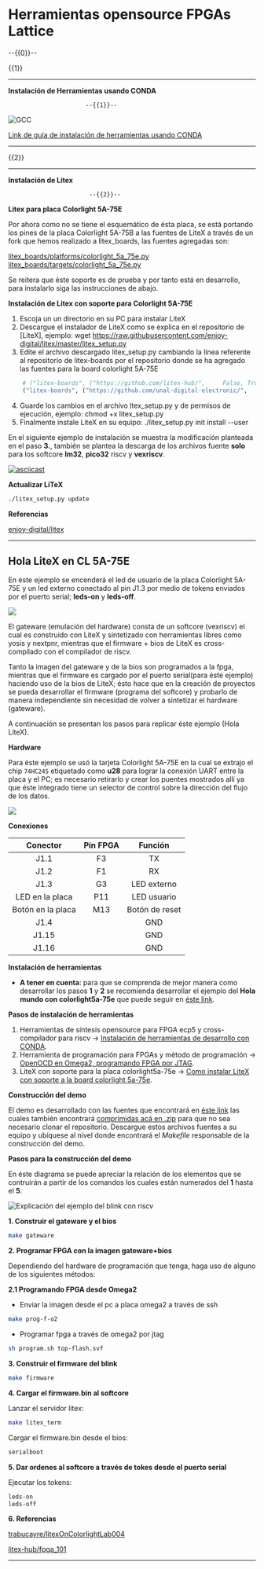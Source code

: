 <!--

author: Carlos Camargo, Johnny Cubides

comment: Sesión

script:   https://cdn.jsdelivr.net/chartist.js/latest/chartist.min.js
          https://felixhao28.github.io/JSCPP/dist/JSCPP.es5.min.js


link: https://cdn.jsdelivr.net/chartist.js/latest/chartist.min.css

link: https://cdnjs.cloudflare.com/ajax/libs/animate.css/3.7.0/animate.min.css
-->

# Herramientas opensource FPGAs Lattice

--{{0}}--

 {{1}}
********************************************************************************

**Instalación de Herramientas usando CONDA**

                          --{{1}}--

![GCC](img/conda-fpga-tools.png)

[Link de guía de instalación de herramientas usando CONDA](https://github.com/unal-digital-electronic/litex-and-softcore-projects/blob/dev-tools/synthesis-compilation-and-programming-tools/CONDA-ice40-ecp5-cross-compilers/README.md)
 
********************************************************************************

{{2}}
********************************************************************************

**Instalación de Litex**

                           --{{2}}--
                           
**Litex para placa Colorlight 5A-75E**

Por ahora como no se tiene el esquemático de ésta placa, se está portando los pines de la placa Colorlight 5A-75B a las fuentes de LiteX a través de un fork que hemos realizado a litex_boards, las fuentes agregadas son:

[litex_boards/platforms/colorlight_5a_75e.py](https://github.com/unal-digital-electronic/litex-boards/blob/master/litex_boards/platforms/colorlight_5a_75e.py)
[litex_boards/targets/colorlight_5a_75e.py](https://github.com/unal-digital-electronic/litex-boards/blob/master/litex_boards/targets/colorlight_5a_75e.py)

Se reitera que éste soporte es de prueba y por tanto está en desarrollo, para instalarlo siga las instrucciones de abajo.


**Instalación de Litex con soporte para Colorlight 5A-75E**
                           
1. Escoja un un directorio en su PC para instalar LiteX
2. Descargue el instalador de LiteX como se explica en el repositorio de [LiteX], ejemplo: wget https://raw.githubusercontent.com/enjoy-digital/litex/master/litex_setup.py
3. Edite el archivo descargado litex_setup.py cambiando la línea referente al repositorio de litex-boards por el repositorio donde se ha agregado las fuentes para la board colorlight 5A-75E
```python
    # ("litex-boards", ("https://github.com/litex-hub/",     False, True)),
    ("litex-boards", ("https://github.com/unal-digital-electronic/",     False, True)),
```
4. Guarde los cambios en el archivo ltex_setup.py y de permisos de ejecución, ejemplo: chmod +x litex_setup.py
5. Finalmente instale LiteX en su equipo: ./litex_setup.py init install --user

En el siguiente ejemplo de instalación se muestra la modificación planteada en el paso **3.**, también se plantea
la descarga de los archivos fuente **solo** para los softcore **lm32**, **pico32** riscv y **vexriscv**.

[![asciicast](https://asciinema.org/a/331584.svg)](https://asciinema.org/a/331584)


**Actualizar LiTeX**
                           
``` bash
./litex_setup.py update
``` 

**Referencias**

[enjoy-digital/litex](https://github.com/enjoy-digital/litex)

********************************************************************************

 
## **Hola LiteX en CL 5A-75E**

En éste ejemplo se encenderá el led de usuario de la placa Colorlight 5A-75E y un led externo conectado al pin J1.3 por medio de tokens enviados por el puerto serial; **leds-on** y **leds-off**.

![](https://github.com/unal-digital-electronic/litex-and-softcore-projects/blob/dev-cl-5a-75e-examples/cl-5a-75e-project-example/litex-vexriscv-blink/video/vexriscv-cl-5a-75e.gif)

El gateware (emulación del hardware) consta de un softcore (vexriscv) el cual es construido con LiteX y sintetizado con herramientas libres como yosis y nextpnr, mientras que el firmware + bios de LiteX es cross-compilado con el compilador de riscv.

Tanto la imagen del gateware y de la bios son programados a la fpga, mientras que el firmware es cargado por el puerto serial(para éste ejemplo) haciendo uso de la bios de LiteX; ésto hace que en la creación de proyectos se pueda desarrollar el firmware (programa del softcore) y probarlo de manera independiente sin necesidad de volver a sintetizar el hardware (gateware).

A continuación se presentan los pasos para replicar éste ejemplo (Hola LiteX).

**Hardware**

Para éste ejemplo se usó la tarjeta Colorlight 5A-75E en la cual se extrajo el chip `74HC245` etiquetado como **u28** para lograr la conexión UART entre la placa y el PC; es necesario retirarlo y crear los puentes mostrados allí ya que éste integrado tiene un selector de control sobre la dirección del flujo de los datos.

![](https://raw.githubusercontent.com/unal-digital-electronic/litex-and-softcore-projects/dev-cl-5a-75e-examples/cl-5a-75e-project-example/litex-vexriscv-blink/img/cl-5a-75e-u28.jpg) 

**Conexiones**

|Conector |Pin FPGA|Función|
|:-------------:|:-------------:|:-----:|
| J1.1 | F3 |TX|
| J1.2 | F1 |RX|
| J1.3 | G3 |LED externo|
|LED en la placa| P11 |LED usuario|
|Botón en la placa| M13 |Botón de reset|
| J1.4 || GND |
| J1.15 || GND |
| J1.16 || GND |

**Instalación de herramientas**

* **A tener en cuenta**: para que se comprenda de mejor manera como desarrollar los pasos **1** y **2** se recomienda desarrollar el ejemplo del **Hola mundo con colorlight5a-75e** que puede seguir en [éste link](https://github.com/unal-digital-electronic/litex-and-softcore-projects/wiki/Hola-mundo-ColorLight-5A-75E).

**Pasos de instalación de herramientas**

1. Herramientas de síntesis opensource para FPGA ecp5 y cross-compilador para riscv -> [Instalación de herramientas de desarrollo con CONDA](https://github.com/unal-digital-electronic/litex-and-softcore-projects/wiki/Herramientas-para-FPGAs-Lattice).
2. Herramienta de programación para FPGAs y método de programación -> [OpenOCD en Omega2, programando FPGA por JTAG](https://github.com/unal-digital-electronic/litex-and-softcore-projects/blob/dev-openocd-tool/openocd-tool/host/omega2/colorlight-5A-75E-openocd-config/README.md).
3. LiteX con soporte para la placa colorlight5a-75e -> [Como instalar LiteX con soporte a la board colorlight 5a-75e](https://github.com/unal-digital-electronic/litex-and-softcore-projects/wiki/Instalaci%C3%B3n-de-Litex#litex-para-placa-colorlight-5a-75e).

**Construcción del demo**

El demo es desarrollado con las fuentes que encontrará en [éste link](https://github.com/unal-digital-electronic/litex-and-softcore-projects/tree/dev-cl-5a-75e-examples/cl-5a-75e-project-example/litex-vexriscv-blink) las cuales también encontrará [comprimidas acá en .zip](https://github.com/unal-digital-electronic/litex-and-softcore-projects/raw/dev-cl-5a-75e-examples/cl-5a-75e-project-example/litex-vexriscv-blink/litex-vexriscv-blink.zip) para que no sea necesario clonar el repositorio.
Descargue estos archivos fuentes a su equipo y ubíquese al nivel donde encontrará el *Makefile* responsable de la construcción del demo.

**Pasos para la construcción del demo**

En éste diagrama se puede apreciar la relación de los elementos que se contruirán a partir de los comandos los cuales están numerados del **1** hasta el **5**.

![Explicación del ejemplo del blink con riscv ](https://raw.githubusercontent.com/unal-digital-electronic/litex-and-softcore-projects/dev-cl-5a-75e-examples/cl-5a-75e-project-example/litex-vexriscv-blink/img/litex-vexriscv-colorlight5a-75e.png)

**1. Construir el gateware y el bios**

```bash
make gateware
```

**2. Programar FPGA con la imagen gateware+bios**

Dependiendo del hardware de programación que tenga, haga uso de alguno
de los siguientes métodos:

**2.1 Programando FPGA desde Omega2**

* Enviar la imagen desde el pc a placa omega2 a través de ssh

```bash
make prog-f-o2
```

* Programar fpga a través de omega2 por jtag

```bash
sh program.sh top-flash.svf
```

**3. Construir el firmware del blink**

```bash
make firmware
```

**4. Cargar el firmware.bin al softcore**

Lanzar el servidor litex:

```bash
make litex_term
```

Cargar el firmware.bin desde el bios:

```bash
serialboot
```

**5. Dar ordenes al softcore a través de tokes desde el puerto serial**


Ejecutar los tokens:

```bash
leds-on
leds-off
```

**6. Referencias**

[trabucayre/litexOnColorlightLab004](https://github.com/trabucayre/litexOnColorlightLab004)

[litex-hub/fpga_101](https://github.com/litex-hub/fpga_101)

********************************************************************************
